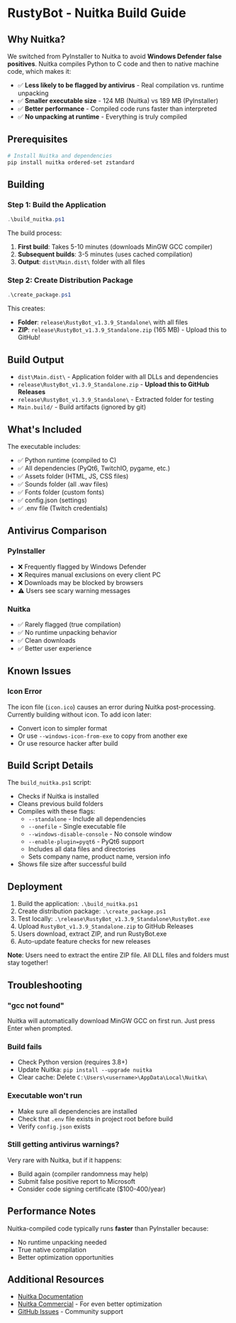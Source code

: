 # RustyBot - Nuitka Build Guide

## Why Nuitka?

We switched from PyInstaller to Nuitka to avoid **Windows Defender false positives**. Nuitka compiles Python to C code and then to native machine code, which makes it:

- ✅ **Less likely to be flagged by antivirus** - Real compilation vs. runtime unpacking
- ✅ **Smaller executable size** - 124 MB (Nuitka) vs 189 MB (PyInstaller)
- ✅ **Better performance** - Compiled code runs faster than interpreted
- ✅ **No unpacking at runtime** - Everything is truly compiled

## Prerequisites

```powershell
# Install Nuitka and dependencies
pip install nuitka ordered-set zstandard
```

## Building

### Step 1: Build the Application

```powershell
.\build_nuitka.ps1
```

The build process:
1. **First build**: Takes 5-10 minutes (downloads MinGW GCC compiler)
2. **Subsequent builds**: 3-5 minutes (uses cached compilation)
3. **Output**: `dist\Main.dist\` folder with all files

### Step 2: Create Distribution Package

```powershell
.\create_package.ps1
```

This creates:
- **Folder**: `release\RustyBot_v1.3.9_Standalone\` with all files
- **ZIP**: `release\RustyBot_v1.3.9_Standalone.zip` (165 MB) - Upload this to GitHub!

## Build Output

- `dist\Main.dist\` - Application folder with all DLLs and dependencies
- `release\RustyBot_v1.3.9_Standalone.zip` - **Upload this to GitHub Releases**
- `release\RustyBot_v1.3.9_Standalone\` - Extracted folder for testing
- `Main.build/` - Build artifacts (ignored by git)

## What's Included

The executable includes:
- ✅ Python runtime (compiled to C)
- ✅ All dependencies (PyQt6, TwitchIO, pygame, etc.)
- ✅ Assets folder (HTML, JS, CSS files)
- ✅ Sounds folder (all .wav files)
- ✅ Fonts folder (custom fonts)
- ✅ config.json (settings)
- ✅ .env file (Twitch credentials)

## Antivirus Comparison

### PyInstaller
- ❌ Frequently flagged by Windows Defender
- ❌ Requires manual exclusions on every client PC
- ❌ Downloads may be blocked by browsers
- ⚠️ Users see scary warning messages

### Nuitka
- ✅ Rarely flagged (true compilation)
- ✅ No runtime unpacking behavior
- ✅ Clean downloads
- ✅ Better user experience

## Known Issues

### Icon Error
The icon file (`icon.ico`) causes an error during Nuitka post-processing. Currently building without icon. To add icon later:
- Convert icon to simpler format
- Or use `--windows-icon-from-exe` to copy from another exe
- Or use resource hacker after build

## Build Script Details

The `build_nuitka.ps1` script:
- Checks if Nuitka is installed
- Cleans previous build folders
- Compiles with these flags:
  - `--standalone` - Include all dependencies
  - `--onefile` - Single executable file
  - `--windows-disable-console` - No console window
  - `--enable-plugin=pyqt6` - PyQt6 support
  - Includes all data files and directories
  - Sets company name, product name, version info
- Shows file size after successful build

## Deployment

1. Build the application: `.\build_nuitka.ps1`
2. Create distribution package: `.\create_package.ps1`
3. Test locally: `.\release\RustyBot_v1.3.9_Standalone\RustyBot.exe`
4. Upload `RustyBot_v1.3.9_Standalone.zip` to GitHub Releases
5. Users download, extract ZIP, and run RustyBot.exe
6. Auto-update feature checks for new releases

**Note**: Users need to extract the entire ZIP file. All DLL files and folders must stay together!

## Troubleshooting

### "gcc not found"
Nuitka will automatically download MinGW GCC on first run. Just press Enter when prompted.

### Build fails
- Check Python version (requires 3.8+)
- Update Nuitka: `pip install --upgrade nuitka`
- Clear cache: Delete `C:\Users\<username>\AppData\Local\Nuitka\`

### Executable won't run
- Make sure all dependencies are installed
- Check that `.env` file exists in project root before build
- Verify `config.json` exists

### Still getting antivirus warnings?
Very rare with Nuitka, but if it happens:
- Build again (compiler randomness may help)
- Submit false positive report to Microsoft
- Consider code signing certificate ($100-400/year)

## Performance Notes

Nuitka-compiled code typically runs **faster** than PyInstaller because:
- No runtime unpacking needed
- True native compilation
- Better optimization opportunities

## Additional Resources

- [Nuitka Documentation](https://nuitka.net/doc/user-manual.html)
- [Nuitka Commercial](https://nuitka.net/doc/commercial.html) - For even better optimization
- [GitHub Issues](https://github.com/Nuitka/Nuitka/issues) - Community support
